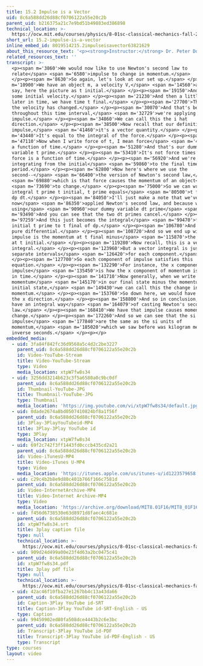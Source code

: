 ```yaml
---
title: 15.2 Impulse is a Vector
uid: 8c6a588dd26d88cf0706122a55e20c2b
parent_uid: b216375a21c7e9bd51b49883ed386898
technical_location: >-
  https://ocw.mit.edu/courses/physics/8-01sc-classical-mechanics-fall-2016/week-5-momentum-and-impulse/15.2-impulse-is-a-vector/15.2-impulse-is-a-vector
short_url: 15.2-impulse-is-a-vector
inline_embed_id: 8019514215.2impulseisavector63821629
about_this_resource_text: '<p><strong>Instructor:</strong> Dr. Peter Dourmashkin</p>'
related_resources_text: ''
transcript: >-
  <p><span m='3860'>We would now like to use Newton's second law to
  relate</span> <span m='6580'>impulse to change in momentum.</span>
  </p><p><span m='8630'>So again, let's look at our set up.</span> </p><p><span
  m='10900'>We have an object m, a velocity V,</span> <span m='14560'>and, let's
  say, here the picture as t initial.</span> </p><p><span m='19150'>And we have
  some initial velocity.</span> </p><p><span m='21230'>And then a little bit
  later in time, we have time t final.</span> </p><p><span m='27700'>The moment
  the velocity has changed.</span> </p><p><span m='30070'>And that's because
  throughout this time interval,</span> <span m='32729'>we're applying an
  impulse.</span> </p><p><span m='34860'>We can call this the i hat
  direction.</span> </p><p><span m='38500'>Now recall that our definition of
  impulse,</span> <span m='41460'>it's a vector quantity.</span> </p><p><span
  m='43440'>It's equal to the integral of the force.</span> </p><p><span
  m='47110'>Now when I write force of t, I mean force</span> <span m='49300'>as
  a function of time.</span> </p><p><span m='51280'>And that's our dummy
  variable t prime.</span> </p><p><span m='53410'>It's not force times time, but
  force is a function of time.</span> </p><p><span m='56920'>And we're
  integrating from the initial</span> <span m='59860'>to the final time
  period.</span> </p><p><span m='62800'>Now here's where we use the
  second--</span> <span m='66400'>the version of Newton's second law,</span>
  <span m='69880'>which is that force causes the momentum of an object</span>
  <span m='73690'>to change.</span> </p><p><span m='75000'>So we can write this
  integral t prime t initial, t prime equals</span> <span m='80500'>t final of
  dp dt.</span> </p><p><span m='84050'>I'll just make a note that we've
  now</span> <span m='86350'>applied Newton's second law, and because we're
  using</span> <span m='90960'>our dummy variable dt prime</span> <span
  m='93490'>And you can see that the two dt primes cancel.</span> </p><p><span
  m='97259'>And this just becomes the integral</span> <span m='99470'>from t
  initial t prime to t final of dp.</span> </p><p><span m='106780'>And this is a
  pure differential.</span> </p><p><span m='108720'>And so we end up with
  impulse is the momentum at t final minus</span> <span m='115870'>the momentum
  at t initial.</span> </p><p><span m='119280'>Now recall, this is a vector
  integral.</span> </p><p><span m='123960'>But a vector integral is just three
  separate intervals</span> <span m='126420'>for each component.</span>
  </p><p><span m='127700'>So each component of impulse satisfies this
  equation.</span> </p><p><span m='132290'>For instance, the x component of
  impulse</span> <span m='135450'>is how the x component of momentum is changing
  in time.</span> </p><p><span m='141710'>Now generally, when we write a final
  momentum</span> <span m='145170'>in our final state minus the momentum during
  initial state,</span> <span m='149430'>we can call this the change in
  momentum.</span> </p><p><span m='153760'>So down here, we would have change in
  the x direction.</span> </p><p><span m='158800'>And so in conclusion, we now
  have an integral way</span> <span m='164079'>of casting Newton's second
  law.</span> </p><p><span m='168410'>We have that impulse causes momentum to
  change.</span> </p><p><span m='172260'>And so we can see that the si units of
  impulse</span> <span m='177840'>are the same as the si units of
  momentum,</span> <span m='185020'>which we saw before was kilogram meter
  inverse seconds.</span> </p><p></p>
embedded_media:
  - uid: 3fa84f842fc36d9568a5c4d2c2be3227
    parent_uid: 8c6a588dd26d88cf0706122a55e20c2b
    id: Video-YouTube-Stream
    title: Video-YouTube-Stream
    type: Video
    media_location: xtpW7fw8s34
  - uid: 3256dd3214b623c3f5a6580a0c9bc0df
    parent_uid: 8c6a588dd26d88cf0706122a55e20c2b
    id: Thumbnail-YouTube-JPG
    title: Thumbnail-YouTube-JPG
    type: Thumbnail
    media_location: 'https://img.youtube.com/vi/xtpW7fw8s34/default.jpg'
  - uid: 0dade2674a8bd0507410824bf8a1f56f
    parent_uid: 8c6a588dd26d88cf0706122a55e20c2b
    id: 3Play-3PlayYouTubeid-MP4
    title: 3Play-3Play YouTube id
    type: 3Play
    media_location: xtpW7fw8s34
  - uid: 69f2c742f3ff1443fd0cccb435cd2a21
    parent_uid: 8c6a588dd26d88cf0706122a55e20c2b
    id: Video-iTunesU-MP4
    title: Video-iTunes U-MP4
    type: Video
    media_location: 'https://itunes.apple.com/us/itunes-u/id1223579658'
  - uid: c29c4b2b8e9d80c401b766f166c7581d
    parent_uid: 8c6a588dd26d88cf0706122a55e20c2b
    id: Video-InternetArchive-MP4
    title: Video-Internet Archive-MP4
    type: Video
    media_location: 'https://archive.org/download/MIT8.01F16/MIT8_01F16_L15v02_360p.mp4'
  - uid: f456d6738530e63d8971d8faec4c681e
    parent_uid: 8c6a588dd26d88cf0706122a55e20c2b
    id: xtpW7fw8s34.srt
    title: 3play caption file
    type: null
    technical_location: >-
      https://ocw.mit.edu/courses/physics/8-01sc-classical-mechanics-fall-2016/week-5-momentum-and-impulse/15.2-impulse-is-a-vector/15.2-impulse-is-a-vector/xtpW7fw8s34.srt
  - uid: 909d24d499a00e23f4d63a2bc0475c41
    parent_uid: 8c6a588dd26d88cf0706122a55e20c2b
    id: xtpW7fw8s34.pdf
    title: 3play pdf file
    type: null
    technical_location: >-
      https://ocw.mit.edu/courses/physics/8-01sc-classical-mechanics-fall-2016/week-5-momentum-and-impulse/15.2-impulse-is-a-vector/15.2-impulse-is-a-vector/xtpW7fw8s34.pdf
  - uid: 42ac46f10fba27e1267bb4c13a43da66
    parent_uid: 8c6a588dd26d88cf0706122a55e20c2b
    id: Caption-3Play YouTube id-SRT
    title: Caption-3Play YouTube id-SRT-English - US
    type: Caption
  - uid: 99450902ed80fa508dce4443b2c6e3bc
    parent_uid: 8c6a588dd26d88cf0706122a55e20c2b
    id: Transcript-3Play YouTube id-PDF
    title: Transcript-3Play YouTube id-PDF-English - US
    type: Transcript
type: courses
layout: video
---
```

